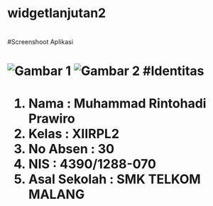 # widgetlanjutan2<h1>
#Screenshoot Aplikasi<h1>
![Gambar 1](http://imageshack.com/a/img922/4060/V5CZyW.jpg)
![Gambar 2](http://imageshack.com/a/img923/7784/5UPEpt.jpg)
#Identitas<h1>
1. Nama : Muhammad Rintohadi Prawiro
2. Kelas : XIIRPL2
3. No Absen : 30
4. NIS : 4390/1288-070
5. Asal Sekolah : SMK TELKOM MALANG
